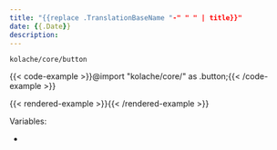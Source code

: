 ```yaml
---
title: "{{replace .TranslationBaseName "-" " " | title}}"
date: {{.Date}}
description:
---
```


`kolache/core/button`

{{< code-example >}}@import "kolache/core/" as .button;{{< /code-example >}}

{{< rendered-example >}}{{< /rendered-example >}}

Variables:

*
